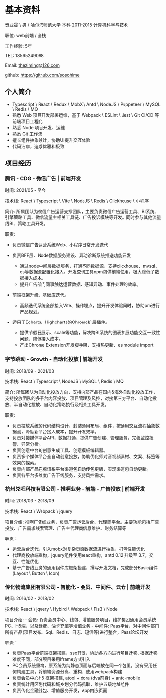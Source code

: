 # 基本资料

贺业晟 \ 男 \ 哈尔滨师范大学 本科 2011-2015 计算机科学与技术

职位: web前端 / 全栈

工作经验: 5年

TEL: 18565249098

Email: theziming@126.com

github: <https://github.com/sosohime>

## 个人简介

- Typescript \ React \ Redux \ MobX \ Antd \ NodeJS \ Puppeteer \ MySQL \ Redis \ MQ
- 熟悉 Web 项目开发部署运维，基于 Webpack \ ESLint \ Jest \ Git CI/CD 等前端项目工程化
- 熟悉 Node 项目开发、运维
- 熟悉 Git 工作流
- 擅长组件抽象设计，协助UI提升交互体验
- 代码洁癖，追求优雅和极致

## 项目经历

### 腾讯 - CDG - 微信广告 | 前端开发

时间: 2021/05 - 至今

技术栈: React \ Typescript \ Vite \ NodeJS \ Redis \ Clickhouse \ 小程序

简介: 所属团队为微信广告运营支撑团队，主要负责微信广告运营工具、BI系统、引擎策略工具、微信流量主相关工具链、广告投诉模块等开发。同时参与其他流量线BI、策略工具开发。

职责: 

- 负责微信广告运营系统Web、小程序日常开发迭代

- 负责BFF层、Node数据服务建设、异动诊断系统推送功能开发
    - 通过node中间层数据服务，打通不同数据源，支持clickhouse、mysql、es等数据源配置化接入。开发查询工具npm包供前端使用，极大降低了数据接入成本。
    - 提升广告部门同事触达运营数据、感知异动、事件处理的效率。

- 前端框架升级、基础库迭代。
    - 高频迭代系统全部接入Vite、操作埋点，提升开发体验同时，协助pm进行产品规划。

- 适用于Echarts、Highcharts的Chrome扩展插件。
    - 提供节假日展示、scale等功能，解决跨BI系统的图表扩展功能交互一致性问题、降低接入成本。
    - 产出Chrome Extension开发脚手架，支持热更新、es module import

### 字节跳动 - Growth - 自动化投放 | 前端开发

时间: 2018/09 - 2021/03

技术栈: React \ Typescript \ NodeJS \ MySQL \ Redis \ MQ

简介: 所属团队为自动化投放方向，支持内部产品在国内&海外自动化投放工作，支持投放团队的多平台内容投放、项目管理及风控，对接第三方平台、自动化投放、半自动化投放、自动化策略执行及相关工具开发。

职责:

- 负责投放系统的代码结构设计，封装通用布局、组件，按通用交互流程抽象数据流，降低新平台接入成本，提升开发效率。
- 负责对接媒体平台API，数据打通，提供广告创建、管理服务，完善监控报警、异常分析。
- 负责创意中台的创意生成工具、创意模板编辑器。
- 负责多个媒体平台全自动创意投放，协助优化师对音视频素材、文案、标签等效果的探索。
- 负责内部产品在腾讯系平台渠道包自动传包更版，实现渠道包自动更新。
- 负责各平台多维度广告下线服务，支持风控需求。

### 杭州兑吧科技有限公司 - 推啊业务 - 前端 - 广告投放 | 前端开发

时间: 2018/03 - 2018/09

技术栈: React \ Webpack \ jquery

项目介绍: 推啊广告线业务，负责广告运营后台、代理商平台。主要功能包括广告投放、广告需求线索管理、广告主代理商信息维护、财务结算等

职责：

- 运营后台迭代，引入mobx对复杂页面数据流进行抽象，打包性能优化
- 代理商投放端重构，jquery组件使用react重构，antd 0.12 升级至 3.7，交互、性能优化
- 基于广告线业务的通用组件库框架搭建，撰写开发文档，完成部分Basic组件 (Layout \ Button \ Icon)

### 传化物流集团有限公司 - 智能化 - 会员、中间件、云仓 | 前端开发

时间: 2016/02 - 2018/02

技术栈: React \ jquery \ Hybird \ Webpack \ Fis3 \ Node

项目介绍:
    - 会员: 负责会员中心、钱包、增值服务项目，维护集团通用会员系统PC、H5端，以及话费、油卡充值等增值业务
    - 中间件: Paas平台，对中间件部门所有产品(项目发布、Sql、Redis、日志、短信等)进行整合，Pass论坛开发

职责：

- 负责Paas平台前端框架搭建，sso开发，协助各方向进行项目迁移, 根据迁移难度不同，部分项目采用Iframe方式引入
- PC会员系统重构，原系统为纯静态页面与后端放在同一个包里，没有采用任何构建工具，将前端资源分离、重构，使用webpack构建
- 负责会员中心H5 框架搭建, atool + dora (dva前身) + antd-mobile
- 负责统计用区划代码和城乡划分代码抓取，维护五级地址组件
- 负责传化金融钱包、增值服务开发，App内嵌页面
